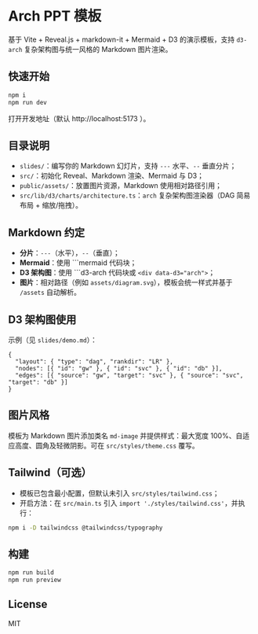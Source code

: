 # Arch PPT 模板

基于 Vite + Reveal.js + markdown-it + Mermaid + D3 的演示模板，支持 `d3-arch` 复杂架构图与统一风格的 Markdown 图片渲染。

## 快速开始
```bash
npm i
npm run dev
```
打开开发地址（默认 http://localhost:5173 ）。

## 目录说明
- `slides/`：编写你的 Markdown 幻灯片，支持 `---` 水平、`--` 垂直分片；
- `src/`：初始化 Reveal、Markdown 渲染、Mermaid 与 D3；
- `public/assets/`：放置图片资源，Markdown 使用相对路径引用；
- `src/lib/d3/charts/architecture.ts`：`arch` 复杂架构图渲染器（DAG 简易布局 + 缩放/拖拽）。

## Markdown 约定
- **分片**：`---`（水平），`--`（垂直）；
- **Mermaid**：使用 ```mermaid 代码块；
- **D3 架构图**：使用 ```d3-arch 代码块或 `<div data-d3="arch">`；
- **图片**：相对路径（例如 `assets/diagram.svg`），模板会统一样式并基于 `/assets` 自动解析。

## D3 架构图使用
示例（见 `slides/demo.md`）：
```d3-arch
{
  "layout": { "type": "dag", "rankdir": "LR" },
  "nodes": [{ "id": "gw" }, { "id": "svc" }, { "id": "db" }],
  "edges": [{ "source": "gw", "target": "svc" }, { "source": "svc", "target": "db" }]
}
```

## 图片风格
模板为 Markdown 图片添加类名 `md-image` 并提供样式：最大宽度 100%、自适应高度、圆角及轻微阴影。可在 `src/styles/theme.css` 覆写。

## Tailwind（可选）
- 模板已包含最小配置，但默认未引入 `src/styles/tailwind.css`；
- 开启方法：在 `src/main.ts` 引入 `import './styles/tailwind.css'`，并执行：
```bash
npm i -D tailwindcss @tailwindcss/typography
```

## 构建
```bash
npm run build
npm run preview
```

## License
MIT

